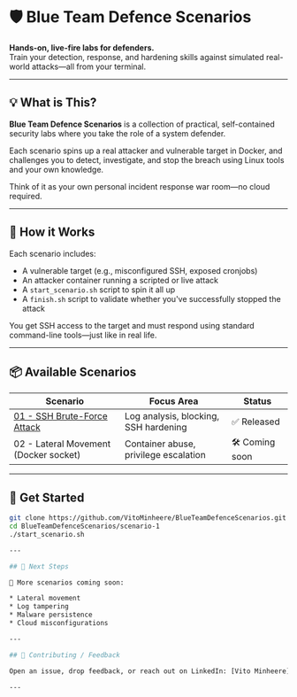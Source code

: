 # 🛡️ Blue Team Defence Scenarios

**Hands-on, live-fire labs for defenders.**  
Train your detection, response, and hardening skills against simulated real-world attacks—all from your terminal.

---

## 💡 What is This?

**Blue Team Defence Scenarios** is a collection of practical, self-contained security labs where you take the role of a system defender.

Each scenario spins up a real attacker and vulnerable target in Docker, and challenges you to detect, investigate, and stop the breach using Linux tools and your own knowledge.

Think of it as your own personal incident response war room—no cloud required.

---

## 🔧 How it Works

Each scenario includes:

- A vulnerable target (e.g., misconfigured SSH, exposed cronjobs)
- An attacker container running a scripted or live attack
- A `start_scenario.sh` script to spin it all up
- A `finish.sh` script to validate whether you've successfully stopped the attack

You get SSH access to the target and must respond using standard command-line tools—just like in real life.

---

## 📦 Available Scenarios

| Scenario | Focus Area | Status |
|----------|------------|--------|
| [01 - SSH Brute-Force Attack](./scenario-1) | Log analysis, blocking, SSH hardening | ✅ Released |
| 02 - Lateral Movement (Docker socket) | Container abuse, privilege escalation | 🛠️ Coming soon |

---

## 🚀 Get Started

```bash
git clone https://github.com/VitoMinheere/BlueTeamDefenceScenarios.git
cd BlueTeamDefenceScenarios/scenario-1
./start_scenario.sh

---

## 🧪 Next Steps

🚧 More scenarios coming soon:

* Lateral movement
* Log tampering
* Malware persistence
* Cloud misconfigurations

---

## 🤝 Contributing / Feedback

Open an issue, drop feedback, or reach out on LinkedIn: [Vito Minheere](https://www.linkedin.com/in/vitominheere)

---

